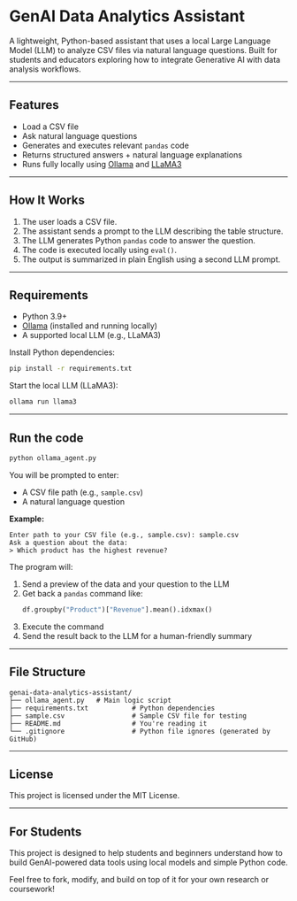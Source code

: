 # GenAI Data Analytics Assistant

A lightweight, Python-based assistant that uses a local Large Language Model (LLM) to analyze CSV files via natural language questions. Built for students and educators exploring how to integrate Generative AI with data analysis workflows.

---

## Features

- Load a CSV file
- Ask natural language questions
- Generates and executes relevant `pandas` code
- Returns structured answers + natural language explanations
- Runs fully locally using [Ollama](https://ollama.com/) and [LLaMA3](https://ollama.com/library/llama3)

---

## How It Works

1. The user loads a CSV file.
2. The assistant sends a prompt to the LLM describing the table structure.
3. The LLM generates Python `pandas` code to answer the question.
4. The code is executed locally using `eval()`.
5. The output is summarized in plain English using a second LLM prompt.

---

## Requirements

- Python 3.9+
- [Ollama](https://ollama.com/) (installed and running locally)
- A supported local LLM (e.g., LLaMA3)

Install Python dependencies:

```bash
pip install -r requirements.txt
```

Start the local LLM (LLaMA3):

```bash
ollama run llama3
```

---

## Run the code

```bash
python ollama_agent.py
```

You will be prompted to enter:

- A CSV file path (e.g., `sample.csv`)
- A natural language question

**Example:**

```
Enter path to your CSV file (e.g., sample.csv): sample.csv
Ask a question about the data:
> Which product has the highest revenue?
```

The program will:

1. Send a preview of the data and your question to the LLM
2. Get back a `pandas` command like:  
   ```python
   df.groupby("Product")["Revenue"].mean().idxmax()
   ```
3. Execute the command
4. Send the result back to the LLM for a human-friendly summary

---

## File Structure

```
genai-data-analytics-assistant/
├── ollama_agent.py   # Main logic script
├── requirements.txt           # Python dependencies
├── sample.csv                 # Sample CSV file for testing
├── README.md                  # You're reading it
└── .gitignore                 # Python file ignores (generated by GitHub)
```

---

## License

This project is licensed under the MIT License.

---

## For Students

This project is designed to help students and beginners understand how to build GenAI-powered data tools using local models and simple Python code.

Feel free to fork, modify, and build on top of it for your own research or coursework!